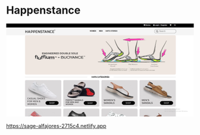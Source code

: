 <h1>Happenstance</h1>
<a href="https://sage-alfajores-2715c4.netlify.app"><img src="happenstance.png"</a>

https://sage-alfajores-2715c4.netlify.app
